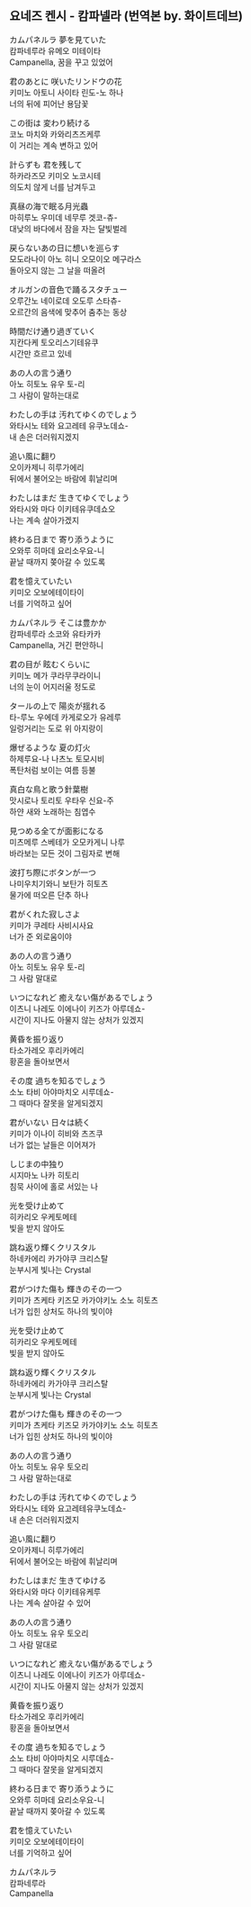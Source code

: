 ## 요네즈 켄시 - 캄파넬라 (번역본 by. 화이트데브)  
  
カムパネルラ 夢を見ていた  
캄파네루라 유메오 미테이타  
Campanella, 꿈을 꾸고 있었어  
  
君のあとに 咲いたリンドウの花  
키미노 아토니 사이타 린도-노 하나  
너의 뒤에 피어난 용담꽃  
  
この街は 変わり続ける  
코노 마치와 카와리츠즈케루  
이 거리는 계속 변하고 있어  
  
計らずも 君を残して  
하카라즈모 키미오 노코시테  
의도치 않게 너를 남겨두고  
  
真昼の海で眠る月光蟲  
마히루노 우미데 네무루 겟코-츄-  
대낮의 바다에서 잠을 자는 달빛벌레  
  
戻らないあの日に想いを巡らす  
모도라나이 아노 히니 오모이오 메구라스  
돌아오지 않는 그 날을 떠올려  
  
オルガンの音色で踊るスタチュー  
오루간노 네이로데 오도루 스타츄-  
오르간의 음색에 맞추어 춤추는 동상  
  
時間だけ通り過ぎていく  
지칸다케 토오리스기테유쿠  
시간만 흐르고 있네  
  
あの人の言う通り  
아노 히토노 유우 토-리  
그 사람이 말하는대로  
  
わたしの手は 汚れてゆくのでしょう  
와타시노 테와 요고레테 유쿠노데쇼-  
내 손은 더러워지겠지  
  
追い風に翻り  
오이카제니 히루가에리  
뒤에서 불어오는 바람에 휘날리며  
  
わたしはまだ 生きてゆくでしょう  
와타시와 마다 이키테유쿠데쇼오  
나는 계속 살아가겠지  
  
終わる日まで 寄り添うように  
오와루 히마데 요리소우요-니  
끝날 때까지 쫒아갈 수 있도록  
  
君を憶えていたい  
키미오 오보에테이타이  
너를 기억하고 싶어  
  
カムパネルラ そこは豊かか  
캄파네루라 소코와 유타카카  
Campanella, 거긴 편안하니  
  
君の目が 眩むくらいに  
키미노 메가 쿠라무쿠라이니  
너의 눈이 어지러울 정도로  
  
タールの上で 陽炎が揺れる  
타-루노 우에데 카게로오가 유레루  
일렁거리는 도로 위 아지랑이  
  
爆ぜるような 夏の灯火  
하제루요-나 나츠노 토모시비  
폭탄처럼 보이는 여름 등불  
  
真白な鳥と歌う針葉樹  
맛시로나 토리토 우타우 신요-주  
하얀 새와 노래하는 침엽수  
  
見つめる全てが面影になる  
미츠메루 스베테가 오모카게니 나루  
바라보는 모든 것이 그림자로 변해  
  
波打ち際にボタンが一つ  
나미우치기와니 보탄가 히토츠  
물가에 떠오른 단추 하나  
  
君がくれた寂しさよ  
키미가 쿠레타 사비시사요  
너가 준 외로움이야  
  
あの人の言う通り  
아노 히토노 유우 토-리  
그 사람 말대로  
  
いつになれど 癒えない傷があるでしょう  
이츠니 나레도 이에나이 키즈가 아루데쇼-  
시간이 지나도 아물지 않는 상처가 있겠지  
  
黄昏を振り返り  
타소가레오 후리카에리  
황혼을 돌아보면서  
  
その度 過ちを知るでしょう  
소노 타비 아야마치오 시루데쇼-  
그 때마다 잘못을 알게되겠지  
  
君がいない 日々は続く  
키미가 이나이 히비와 츠즈쿠  
너가 없는 날들은 이어져가  
  
しじまの中独り  
시지마노 나카 히토리  
침묵 사이에 홀로 서있는 나  
  
光を受け止めて  
히카리오 우케토메테  
빛을 받지 않아도  
  
跳ね返り輝くクリスタル  
하네카에리 카가야쿠 크리스탈  
눈부시게 빛나는 Crystal  
  
君がつけた傷も 輝きのその一つ  
키미가 츠케타 키즈모 카가야키노 소노 히토츠  
너가 입힌 상처도 하나의 빛이야  
  
光を受け止めて  
히카리오 우케토메테  
빛을 받지 않아도  
  
跳ね返り輝くクリスタル  
하네카에리 카가야쿠 크리스탈  
눈부시게 빛나는 Crystal  
  
君がつけた傷も 輝きのその一つ  
키미가 츠케타 키즈모 카가야키노 소노 히토츠  
너가 입힌 상처도 하나의 빛이야  
  
あの人の言う通り  
아노 히토노 유우 토오리  
그 사람 말하는대로  
  
わたしの手は 汚れてゆくのでしょう  
와타시노 테와 요고레테유쿠노데쇼-  
내 손은 더러워지겠지  
  
追い風に翻り  
오이카제니 히루가에리  
뒤에서 불어오는 바람에 휘날리며  
  
わたしはまだ 生きてゆける  
와타시와 마다 이키테유케루  
나는 계속 살아갈 수 있어  
  
あの人の言う通り  
아노 히토노 유우 토오리  
그 사람 말대로  
  
いつになれど 癒えない傷があるでしょう  
이츠니 나레도 이에나이 키즈가 아루데쇼-  
시간이 지나도 아물지 않는 상처가 있겠지  
  
黄昏を振り返り  
타소가레오 후리카에리  
황혼을 돌아보면서  
  
その度 過ちを知るでしょう  
소노 타비 아야마치오 시루데쇼-  
그 때마다 잘못을 알게되겠지  
  
終わる日まで 寄り添うように  
오와루 히마데 요리소우요-니  
끝날 때까지 쫒아갈 수 있도록  
  
君を憶えていたい  
키미오 오보에테이타이  
너를 기억하고 싶어  
  
カムパネルラ  
캄파네루라  
Campanella  
